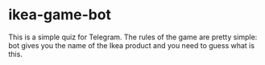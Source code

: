 # ikea-game-bot

This is a simple quiz for Telegram. The rules of the game are pretty simple: bot gives you the name of the Ikea product and you need to guess what is this.
